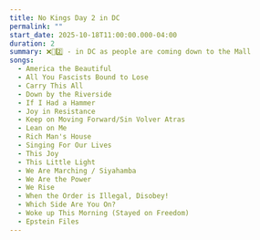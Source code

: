 ```yaml
---
title: No Kings Day 2 in DC
permalink: ""
start_date: 2025-10-18T11:00:00.000-04:00
duration: 2
summary: ❌👑2️⃣ - in DC as people are coming down to the Mall
songs:
  - America the Beautiful
  - All You Fascists Bound to Lose
  - Carry This All
  - Down by the Riverside
  - If I Had a Hammer
  - Joy in Resistance
  - Keep on Moving Forward/Sin Volver Atras
  - Lean on Me
  - Rich Man's House
  - Singing For Our Lives
  - This Joy
  - This Little Light
  - We Are Marching / Siyahamba
  - We Are the Power
  - We Rise
  - When the Order is Illegal, Disobey!
  - Which Side Are You On?
  - Woke up This Morning (Stayed on Freedom)
  - Epstein Files
---
```

